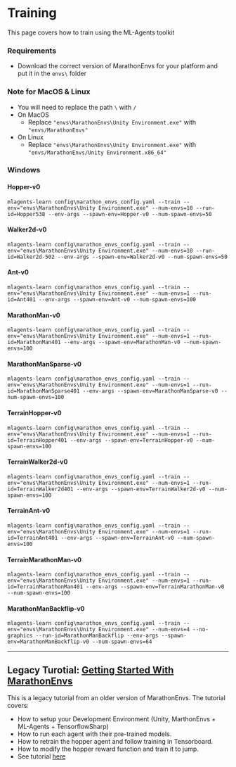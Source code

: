 # Training

This page covers how to train using the ML-Agents toolkit

### Requirements

* Download the correct version of MarathonEnvs for your platform and put it in the `envs\` folder

### Note for MacOS & Linux

* You will need to replace the path `\` with `/`
* On MacOS
  * Replace `"envs\MarathonEnvs\Unity Environment.exe"` with `"envs/MarathonEnvs"`
* On Linux
  * Replace `"envs\MarathonEnvs\Unity Environment.exe"` with `"envs/MarathonEnvs/Unity Environment.x86_64"`

### Windows

#### Hopper-v0

``` shell
mlagents-learn config\marathon_envs_config.yaml --train --env="envs\MarathonEnvs\Unity Environment.exe" --num-envs=10 --run-id=Hopper538 --env-args --spawn-env=Hopper-v0 --num-spawn-envs=50 
```

#### Walker2d-v0

``` shell
mlagents-learn config\marathon_envs_config.yaml --train --env="envs\MarathonEnvs\Unity Environment.exe" --num-envs=10 --run-id=Walker2d-502 --env-args --spawn-env=Walker2d-v0 --num-spawn-envs=50 
```

#### Ant-v0

``` shell
mlagents-learn config\marathon_envs_config.yaml --train --env="envs\MarathonEnvs\Unity Environment.exe" --num-envs=1 --run-id=Ant401 --env-args --spawn-env=Ant-v0 --num-spawn-envs=100 
```

#### MarathonMan-v0

``` shell
mlagents-learn config\marathon_envs_config.yaml --train --env="envs\MarathonEnvs\Unity Environment.exe" --num-envs=1 --run-id=MarathonMan401 --env-args --spawn-env=MarathonMan-v0 --num-spawn-envs=100 
```

#### MarathonManSparse-v0

``` shell
mlagents-learn config\marathon_envs_config.yaml --train --env="envs\MarathonEnvs\Unity Environment.exe" --num-envs=1 --run-id=MarathonManSparse401 --env-args --spawn-env=MarathonManSparse-v0 --num-spawn-envs=100 
```

#### TerrainHopper-v0

``` shell
mlagents-learn config\marathon_envs_config.yaml --train --env="envs\MarathonEnvs\Unity Environment.exe" --num-envs=1 --run-id=TerrainHopper401 --env-args --spawn-env=TerrainHopper-v0 --num-spawn-envs=100 
```

#### TerrainWalker2d-v0

``` shell
mlagents-learn config\marathon_envs_config.yaml --train --env="envs\MarathonEnvs\Unity Environment.exe" --num-envs=1 --run-id=TerrainWalker2d401 --env-args --spawn-env=TerrainWalker2d-v0 --num-spawn-envs=100
```

#### TerrainAnt-v0

``` shell
mlagents-learn config\marathon_envs_config.yaml --train --env="envs\MarathonEnvs\Unity Environment.exe" --num-envs=1 --run-id=TerrainAnt401 --env-args --spawn-env=TerrainAnt-v0 --num-spawn-envs=100 
```

#### TerrainMarathonMan-v0

``` shell
mlagents-learn config\marathon_envs_config.yaml --train --env="envs\MarathonEnvs\Unity Environment.exe" --num-envs=1 --run-id=TerrainMarathonMan401 --env-args --spawn-env=TerrainMarathonMan-v0 --num-spawn-envs=100 
```


#### MarathonManBackflip-v0

``` shell
mlagents-learn config\marathon_envs_config.yaml --train --env="envs\MarathonEnvs\Unity Environment.exe" --num-envs=4 --no-graphics --run-id=MarathonManBackflip --env-args --spawn-env=MarathonManBackflip-v0 --num-spawn-envs=64
```
----

## Legacy Turotial: [Getting Started With MarathonEnvs](https://towardsdatascience.com/gettingstartedwithmarathonenvs-v0-5-0a-c1054a0b540c)

This is a legacy tutorial from an older version of MarathonEnvs. The tutorial covers:

* How to setup your Development Environment (Unity, MarthonEnvs + ML-Agents + TensorflowSharp)
* How to run each agent with their pre-trained models.
* How to retrain the hopper agent and follow training in Tensorboard.
* How to modify the hopper reward function and train it to jump.
* See tutorial [here](https://towardsdatascience.com/gettingstartedwithmarathonenvs-v0-5-0a-c1054a0b540c)
